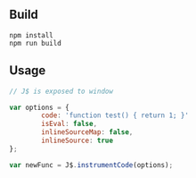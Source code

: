 ## Build

```
npm install
npm run build
```

## Usage

```javascript
// J$ is exposed to window

var options = {
        code: 'function test() { return 1; }'
        isEval: false,
        inlineSourceMap: false,
        inlineSource: true
};

var newFunc = J$.instrumentCode(options);
```
